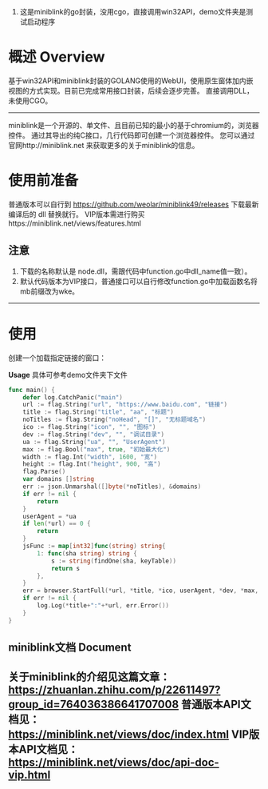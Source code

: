 1. 这是miniblink的go封装，没用cgo，直接调用win32API，demo文件夹是测试启动程序
# 概述 Overview

基于win32API和miniblink封装的GOLANG使用的WebUI，使用原生窗体加内嵌视图的方式实现。目前已完成常用接口封装，后续会逐步完善。
直接调用DLL，未使用CGO。

----
miniblink是一个开源的、单文件、且目前已知的最小的基于chromium的，浏览器控件。
通过其导出的纯C接口，几行代码即可创建一个浏览器控件。
您可以通过官网http://miniblink.net 来获取更多的关于miniblink的信息。

# 使用前准备
普通版本可以自行到 https://github.com/weolar/miniblink49/releases 下载最新编译后的 dll 替换就行。
VIP版本需进行购买https://miniblink.net/views/features.html
## 注意
1. 下载的名称默认是 node.dll，需跟代码中function.go中dll_name值一致）。
2. 默认代码版本为VIP接口，普通接口可以自行修改function.go中加载函数名将mb前缀改为wke。

----


# 使用
创建一个加载指定链接的窗口：

**Usage**
具体可参考demo文件夹下文件
```go
func main() {
	defer log.CatchPanic("main")
	url := flag.String("url", "https://www.baidu.com", "链接")
	title := flag.String("title", "aa", "标题")
	noTitles := flag.String("noHead", "[]", "无标题域名")
	ico := flag.String("icon", "", "图标")
	dev := flag.String("dev", "", "调试目录")
	ua := flag.String("ua", "", "UserAgent")
	max := flag.Bool("max", true, "初始最大化")
	width := flag.Int("width", 1600, "宽")
	height := flag.Int("height", 900, "高")
	flag.Parse()
	var domains []string
	err := json.Unmarshal([]byte(*noTitles), &domains)
	if err != nil {
		return
	}
	userAgent = *ua
	if len(*url) == 0 {
		return
	}
	jsFunc := map[int32]func(string) string{
		1: func(sha string) string {
			s := string(findOne(sha, keyTable))
			return s
		},
	}
	err = browser.StartFull(*url, *title, *ico, userAgent, *dev, *max, true, true, true, *width, *height, thuOS.Center, finish, save, jsFunc, nil, nil, nil, domains)
	if err != nil {
		log.Log(*title+":"+*url, err.Error())
	}
}
```

## miniblink文档 Document

关于miniblink的介绍见这篇文章：https://zhuanlan.zhihu.com/p/22611497?group_id=764036386641707008
普通版本API文档见：https://miniblink.net/views/doc/index.html 
VIP版本API文档见：https://miniblink.net/views/doc/api-doc-vip.html
----



